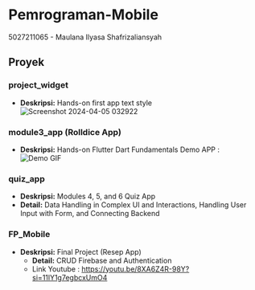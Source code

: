 # Pemrograman-Mobile

5027211065 - Maulana Ilyasa Shafrizaliansyah

## Proyek

### project_widget
- **Deskripsi:** Hands-on first app text style
  ![Screenshot 2024-04-05 032922](https://github.com/user-attachments/assets/644f54e0-d624-474f-a8f0-4ab9e80f7137)


### module3_app  (Rolldice App)
- **Deskripsi:** Hands-on Flutter Dart Fundamentals
  Demo APP : 
  ![Demo GIF](https://github.com/user-attachments/assets/696433aa-6f85-464b-b4b1-8a29e7d6e97f)

### quiz_app

  - **Deskripsi:** Modules 4, 5, and 6 Quiz App
  - **Detail:** Data Handling in Complex UI and Interactions, Handling User Input with Form, and Connecting Backend

### FP_Mobile
- **Deskripsi:** Final Project (Resep App)
  - **Detail:** CRUD Firebase and Authentication
  - Link Youtube : https://youtu.be/8XA6Z4R-98Y?si=11lY1g7egbcxUmO4
  
